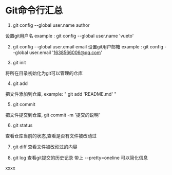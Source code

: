 # Git命令行汇总

1. git config --global user.name author

设置git用户名 example : git config --global user.name 'vueto'

2. git config --global user.email email
设置git用户邮箱 example : git config --global user.email '1638566006@qq.com'

3. git init

将所在目录初始化为git可以管理的仓库

4. git add

把文件添加到仓库, example: " git add 'README.md' "

5. git commit 

把文件提交到仓库, git commit -m '提交的说明'

6. git status

查看仓库当前的状态,查看是否有文件被改动过

7. git diff
查看文件被改动过的内容

8. git log
查看git提交的历史记录
带上 --pretty=oneline 可以简化信息

xxxx